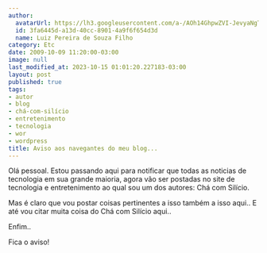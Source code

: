 ```yaml
---
author:
  avatarUrl: https://lh3.googleusercontent.com/a-/AOh14GhpwZVI-JevyaNgTdlrOT6YN20cI6V9Kxtq38Ij8AQ=s100
  id: 3fa6445d-a13d-40cc-8901-4a9f6f654d3d
  name: Luiz Pereira de Souza Filho
category: Etc
date: 2009-10-09 11:20:00-03:00
image: null
last_modified_at: 2023-10-15 01:01:20.227183-03:00
layout: post
published: true
tags:
- autor
- blog
- chá-com-silício
- entretenimento
- tecnologia
- wor
- wordpress
title: Aviso aos navegantes do meu blog...
---
```


Olá pessoal. Estou passando aqui para notificar que todas as noticias de tecnologia em sua grande maioria, agora vão ser postadas no site de tecnologia e entretenimento ao qual sou um dos autores: Chá com Silício.

  

Mas é claro que vou postar coisas pertinentes a isso também a isso aqui.. E até vou citar muita coisa do Chá com Silício aqui..

  

Enfim..

  

Fica o aviso!
